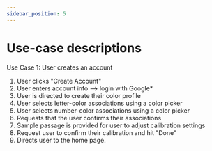 ```yaml
---
sidebar_position: 5
---
```


# Use-case descriptions
Use Case 1: User creates an account
   1. User clicks "Create Account"
   2. User enters account info --> login with Google*
   3. User is directed to create their color profile
   4. User selects letter-color associations using a color picker
   5. User selects number-color associations using a color picker
   6. Requests that the user confirms their associations
   7. Sample passage is provided for user to adjust calibration settings
   8. Request user to confirm their calibration and hit "Done"
   9. Directs user to the home page.
